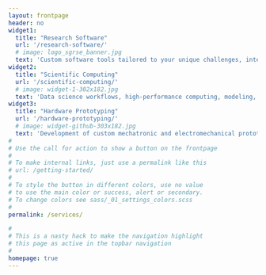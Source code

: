 ```yaml
---
layout: frontpage
header: no
widget1:
  title: "Research Software"
  url: '/research-software/'
  # image: logo_sgrse_banner.jpg
  text: 'Custom software tools tailored to your unique challenges, integrating cutting-edge research into ready-to-deploy and production-ready solutions.'
widget2:
  title: "Scientific Computing"
  url: '/scientific-computing/'
  # image: widget-1-302x182.jpg
  text: 'Data science workflows, high-performance computing, modeling, simulation, and optimization to drive complex analyses and decision-making. '
widget3:
  title: "Hardware Prototyping"
  url: '/hardware-prototyping/'
  # image: widget-github-303x182.jpg
  text: 'Development of custom mechatronic and electromechanical prototypes, turning innovative concepts into functional hardware.'
#
# Use the call for action to show a button on the frontpage
#
# To make internal links, just use a permalink like this
# url: /getting-started/
#
# To style the button in different colors, use no value
# to use the main color or success, alert or secondary.
# To change colors see sass/_01_settings_colors.scss
#
permalink: /services/

#
# This is a nasty hack to make the navigation highlight
# this page as active in the topbar navigation
#
homepage: true
---
```

